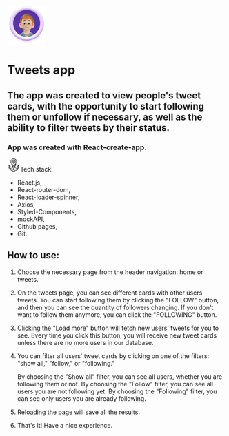 ![icon](./public//icon.png)<h1>Tweets app</h1>

<h2>The app was created to view people's tweet cards, with the opportunity to start following them or unfollow if necessary, as well as the ability to filter tweets by their status.</h2>

<h3>App was created with React-create-app.</h3>

<img src="./public/tech-stack.png" alt="Alt Text" width="30" height="30" />Tech stack:
<ul>
<li>React.js, </li>
<li>React-router-dom,</li> 
<li>React-loader-spinner,</li>
<li>Axios,</li>
<li>Styled-Components,</li> 
<li>mockAPI,</li>
<li>Github pages,</li>
<li>Git.</li>
</ul> 

<h2>How to use:</h2>

1. Choose the necessary page from the header navigation: home or tweets.

2. On the tweets page, you can see different cards with other users' tweets. You can start following them by clicking the "FOLLOW" button, and then you can see the quantity of followers changing. If you don't want to follow them anymore, you can click the "FOLLOWING" button.

3. Clicking the "Load more" button will fetch new users' tweets for you to see. Every time you click this button, you will receive new tweet cards unless there are no more users in our database.

4. You can filter all users' tweet cards by clicking on one of the filters: "show all," "follow," or "following."

    By choosing the "Show all" filter, you can see all users, whether you are following them or not.
    By choosing the "Follow" filter, you can see all users you are not following yet.
    By choosing the "Following" filter, you can see only users you are already following.

5. Reloading the page will save all the results.

6. That's it! Have a nice experience.
